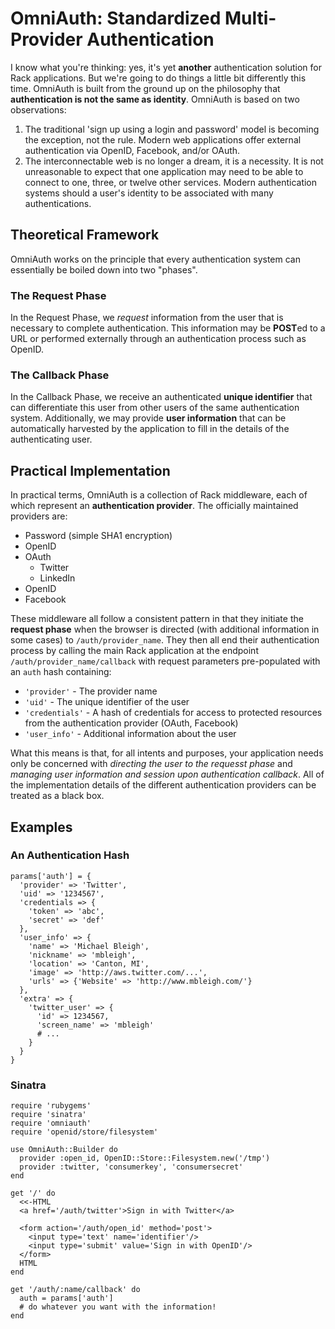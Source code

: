 # OmniAuth: Standardized Multi-Provider Authentication

I know what you're thinking: yes, it's yet **another** authentication solution for Rack applications. But we're going to do things a little bit differently this time. OmniAuth is built from the ground up on the philosophy that **authentication is not the same as identity**. OmniAuth is based on two observations:

1. The traditional 'sign up using a login and password' model is becoming the exception, not the rule. Modern web applications offer external authentication via OpenID, Facebook, and/or OAuth.
2. The interconnectable web is no longer a dream, it is a necessity. It is not unreasonable to expect that one application may need to be able to connect to one, three, or twelve other services. Modern authentication systems should a user's identity to be associated with many authentications.

## Theoretical Framework

OmniAuth works on the principle that every authentication system can essentially be boiled down into two "phases".

### The Request Phase

In the Request Phase, we *request* information from the user that is necessary to complete authentication. This information may be **POST**ed to a URL or performed externally through an authentication process such as OpenID.

### The Callback Phase

In the Callback Phase, we receive an authenticated **unique identifier** that can differentiate this user from other users of the same authentication system. Additionally, we may provide **user information** that can be automatically harvested by the application to fill in the details of the authenticating user.

## Practical Implementation

In practical terms, OmniAuth is a collection of Rack middleware, each of which represent an **authentication provider**. The officially maintained providers are:

* Password (simple SHA1 encryption)
* OpenID
* OAuth
  * Twitter
  * LinkedIn
* OpenID
* Facebook

These middleware all follow a consistent pattern in that they initiate the **request phase** when the browser is directed (with additional information in some cases) to `/auth/provider_name`. They then all end their authentication process by calling the main Rack application at the endpoint `/auth/provider_name/callback` with request parameters pre-populated with an `auth` hash containing:

* `'provider'` - The provider name
* `'uid'` - The unique identifier of the user
* `'credentials'` - A hash of credentials for access to protected resources from the authentication provider (OAuth, Facebook)
* `'user_info'` - Additional information about the user

What this means is that, for all intents and purposes, your application needs only be concerned with *directing the user to the requesst phase* and *managing user information and session upon authentication callback*. All of the implementation details of the different authentication providers can be treated as a black box.

## Examples

### An Authentication Hash

    params['auth'] = {
      'provider' => 'Twitter',
      'uid' => '1234567',
      'credentials => {
        'token' => 'abc',
        'secret' => 'def'
      },
      'user_info' => {
        'name' => 'Michael Bleigh',
        'nickname' => 'mbleigh',
        'location' => 'Canton, MI',
        'image' => 'http://aws.twitter.com/...',
        'urls' => {'Website' => 'http://www.mbleigh.com/'}
      },
      'extra' => {
        'twitter_user' => {
          'id' => 1234567,
          'screen_name' => 'mbleigh'
          # ...
        }
      }
    }

### Sinatra

    require 'rubygems'
    require 'sinatra'
    require 'omniauth'
    require 'openid/store/filesystem'
    
    use OmniAuth::Builder do
      provider :open_id, OpenID::Store::Filesystem.new('/tmp')
      provider :twitter, 'consumerkey', 'consumersecret'
    end
    
    get '/' do
      <<-HTML
      <a href='/auth/twitter'>Sign in with Twitter</a>
      
      <form action='/auth/open_id' method='post'>
        <input type='text' name='identifier'/>
        <input type='submit' value='Sign in with OpenID'/>
      </form>
      HTML
    end
    
    get '/auth/:name/callback' do
      auth = params['auth']
      # do whatever you want with the information!
    end